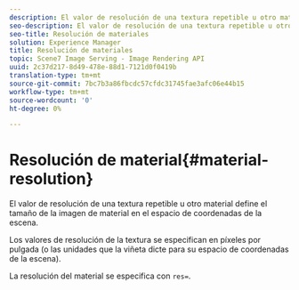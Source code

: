 ```yaml
---
description: El valor de resolución de una textura repetible u otro material define el tamaño de la imagen de material en el espacio de coordenadas de la escena.
seo-description: El valor de resolución de una textura repetible u otro material define el tamaño de la imagen de material en el espacio de coordenadas de la escena.
seo-title: Resolución de materiales
solution: Experience Manager
title: Resolución de materiales
topic: Scene7 Image Serving - Image Rendering API
uuid: 2c37d217-8d49-478e-88d1-7121d0f0419b
translation-type: tm+mt
source-git-commit: 7bc7b3a86fbcdc57cfdc31745fae3afc06e44b15
workflow-type: tm+mt
source-wordcount: '0'
ht-degree: 0%

---
```



# Resolución de material{#material-resolution}

El valor de resolución de una textura repetible u otro material define el tamaño de la imagen de material en el espacio de coordenadas de la escena.

Los valores de resolución de la textura se especifican en píxeles por pulgada (o las unidades que la viñeta dicte para su espacio de coordenadas de la escena).

La resolución del material se especifica con `res=`.
